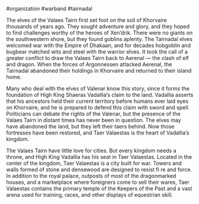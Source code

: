#organization #warband #tairnadal 

The elves of the Valaes Tairn first set foot on the soil of Khorvaire thousands of years ago. They sought adventure and glory, and they hoped to find challenges worthy of the heroes of Xen’drik. There were no giants on the southwestern shore, but they found goblins aplenty. The Tairnadal elves welcomed war with the Empire of Dhakaan, and for decades hobgoblin and bugbear matched wits and steel with the warrior elves. It took the call of a greater conflict to draw the Valaes Tairn back to Aerenal — the clash of elf and dragon. When the forces of Argonnessen attacked Aerenal, the Tairnadal abandoned their holdings in Khorvaire and returned to their island home.

Many who deal with the elves of Valenar know this story, since it forms the foundation of High King Shaeras Vadallia‘s claim to the land. Vadallia asserts that his ancestors held their current territory before humans ever laid eyes on Khorvaire, and he is prepared to defend this claim with sword and spell. Politicians can debate the rights of the Valenar, but the presence of the Valaes Tairn in distant times has never been in question. The elves may have abandoned the land, but they left their taers behind. Now those fortresses have been restored, and Taer Valaestas is the heart of Vadallia’s kingdom.

The Valaes Tairn have little love for cities. But every kingdom needs a throne, and High King Vadallia has his seat in Taer Valaestas. Located in the center of the kingdom, Taer Valaestas is a city built for war. Towers and walls formed of stone and densewood are designed to resist fi re and force. In addition to the royal palace, outposts of most of the dragonmarked houses, and a marketplace where foreigners come to sell their wares, Taer Valaestas contains the primary temple of the Keepers of the Past and a vast arena used for training, races, and other displays of equestrian skill.
